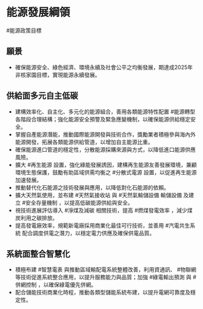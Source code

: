 # 能源發展綱領
#能源政策目標
## 願景
- 確保能源安全、綠色經濟、環境永續及社會公平之均衡發展，期達成2025年非核家園目標，實現能源永續發展。

## 供給面多元自主低碳
- 建構效率化、自主化、多元化的能源組合，善用各類能源特性配置 #能源轉型 各階段合理結構；強化能源安全預警及緊急應變機制，以確保能源供給穩定安全。
- 掌握自產能源潛能，推動國際能源開發與技術合作，獎勵業者積極參與海內外能源開發，拓展各類能源供給管道，以增加自主能源比重。
- 確保能源進口管道的穩定性，分散能源採購來源與方式，以降低進口能源供應風險。
- 擴大 #再生能源 設置，強化綠能發展誘因，建構再生能源友善發展環境，兼顧環境生態保護，鼓勵有助區域供需均衡之 #分散式電源 設置，以促進再生能源加速發展。
- 推動替代化石能源之技術發展與應用，以降低對化石能源的依賴。
- 擴大天然氣使用，並布建 #天然氣接收站 與 #天然氣輸儲設備 輸儲設備 及建立 #安全存量機制 ，以提高低碳能源供給與安全。
- 視技術進展評估導入 #淨煤及減碳 相關技術，提高 #燃煤發電效率 ，減少煤炭利用之碳排放。
- 提高發電廠效率，規範新電廠採用商業化最佳可行技術，並善用 #汽電共生系統 配合調度供電之潛力，以穩定電力供應及確保供電品質。

## 系統面整合智慧化
- 積極布建 #智慧電表 與推動區域輸配電系統整體改善，利用資通訊、 #物聯網 等技術促進系統整合應用，以提升服務能力與品質；加強 #綠電輸出預測 與 #併網控制 ，以確保綠電優先併網。
- 配合儲能技術商業化時程，推動各類型儲能系統布建，以提升電網可靠度及穩定性。